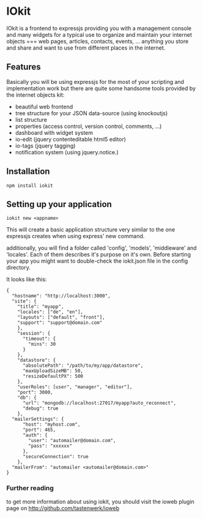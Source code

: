 # IOkit

IOkit is a frontend to expressjs providing you with a
management console and many widgets for a typical use
to organize and maintain your internet objects === web
pages, articles, contacts, events, ... anything you 
store and share and want to use from different places
in the internet.

## Features

Basically you will be using expressjs for the most of
your scripting and implementation work but there are 
quite some handsome tools provided by the internet
objects kit:

* beautiful web frontend
* tree structure for your JSON data-source (using knockoutjs)
* list structure
* properties (access control, version control, comments, ...)
* dashboard with widget system
* io-edit (jquery contenteditable html5 editor)
* io-tags (jquery tagging)
* notification system (using jquery.notice.)

## Installation

    npm install iokit

## Setting up your application

    iokit new <appname>

This will create a basic application structure very similar
to the one expressjs creates when using express' new command.

additionally, you will find a folder called 'config', 'models',
'middleware' and 'locales'. Each of them describes it's purpose
on it's own. Before starting your app you might want to double-check
the iokit.json file in the config directory.

It looks like this:

    {
      "hostname": "http://localhost:3000",
      "site": {
        "title": "myapp",
        "locales": ["de", "en"],
        "layouts": ["default", "front"],
        "support": "support@domain.com"
        },
        "session": {
          "timeout": {
            "mins": 30
          }
        },
        "datastore": {
          "absolutePath": "/path/to/my/app/datastore",
          "maxUploadSizeMB": 50,
          "resizeDefaultPX": 500
        },
        "userRoles": [user", "manager", "editor"],
        "port": 3000,
        "db": {
          "url": "mongodb://localhost:27017/myapp?auto_reconnect",
          "debug": true
        },
      "mailerSettings": {
          "host": "myhost.com",
          "port": 465,
          "auth": {
            "user": "automailer@domain.com",
            "pass": "xxxxxx"
          },
          "secureConnection": true
        },
      "mailerFrom": "automailer <automailer@domain.com>"
    }

### Further reading

to get more information about using iokit, you should visit the
ioweb plugin page on http://github.com/tastenwerk/ioweb
